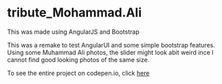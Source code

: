 # tribute_Mohammad.Ali

This was made using AngularJS and Bootstrap

This was a remake to test AngularUI and some simple bootstrap features. Using some Muhammad Ali photos, the slider might look abit weird ince I cannot find good looking photos of the same size.

To see the entire project on codepen.io, click <a href="http://codepen.io/Boyboi86/full/mEeBbK/">here</a>

